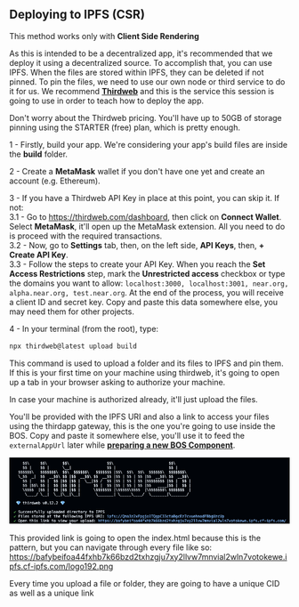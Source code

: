 ## Deploying to IPFS (CSR)

This method works only with **Client Side Rendering**

As this is intended to be a decentralized app, it's recommended that we deploy it using a decentralized source. To accomplish that, you can use IPFS. When the files are stored within IPFS, they can be deleted if not pinned. To pin the files, we need to use our own node or third service to do it for us. We recommend [**Thirdweb**](https://thirdweb.com/dashboard) and this is the service this session is going to use in order to teach how to deploy the app.

Don't worry about the Thirdweb pricing. You'll have up to 50GB of storage pinning using the STARTER (free) plan, which is pretty enough.

1 - Firstly, build your app. We're considering your app's build files are inside the **build** folder.

2 - Create a **MetaMask** wallet if you don't have one yet and create an account (e.g. Ethereum).

3 - If you have a Thirdweb API Key in place at this point, you can skip it. If not: <br>
3.1 - Go to https://thirdweb.com/dashboard, then click on **Connect Wallet**. Select **MetaMask**, it'll open up the MetaMask extension. All you need to do is proceed with the required transactions. <br>
3.2 - Now, go to **Settings** tab, then, on the left side, **API Keys**, then, **+ Create API Key**. <br>
3.3 - Follow the steps to create your API Key. When you reach the **Set Access Restrictions** step, mark the **Unrestricted access** checkbox or type the domains you want to allow: `localhost:3000, localhost:3001, near.org, alpha.near.org, test.near.org`. At the end of the process, you will receive a client ID and secret key. Copy and paste this data somewhere else, you may need them for other projects.

4 - In your terminal (from the root), type:

```sh
npx thirdweb@latest upload build
```

This command is used to upload a folder and its files to IPFS and pin them. If this is your first time on your machine using thirdweb, it's going to open up a tab in your browser asking to authorize your machine.

In case your machine is authorized already, it'll just upload the files.

You'll be provided with the IPFS URI and also a link to access your files using the thirdapp gateway, this is the one you're going to use inside the BOS. Copy and paste it somewhere else, you'll use it to feed the `externalAppUrl` later while [**preparing a new BOS Component**](#preparing-a-new-bos-component).

<p align="left">
  <img src="../examples/dapp-bos-tutorial/thirdweb.png" />
</p>

This provided link is going to open the index.html because this is the pattern, but you can navigate through every file like so: https://bafybeifoa44fxhb7k66bzd2txhzgju7xy2llvw7mnvial2wln7votokewe.ipfs.cf-ipfs.com/logo192.png

Every time you upload a file or folder, they are going to have a unique CID as well as a unique link
